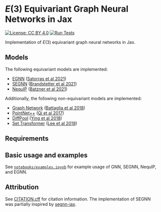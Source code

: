 # $E(3)$ Equivariant Graph Neural Networks in Jax

[![License: CC BY 4.0](https://img.shields.io/badge/License-CC--4.0--BY-red.svg)](https://creativecommons.org/licenses/by/4.0/deed.en)
[![Run Tests](https://github.com/smsharma/eqnn-jax/actions/workflows/tests.yml/badge.svg)](https://github.com/smsharma/eqnn-jax/actions/workflows/tests.yml)

Implementation of $E(3)$ equivariant graph neural networks in Jax.

## Models

The following equivariant models are implemented:

- [EGNN](./models/egnn.py) ([Satorras et al 2021](https://arxiv.org/abs/2102.09844))
- [SEGNN](./models/segnn.py) ([Brandstetter et al 2021](https://arxiv.org/abs/2110.02905))
- [NequIP](./models/nequip.py) ([Batzner et al 2021](https://arxiv.org/abs/2101.03164))

Additionally, the following non-equivariant models are implemented:

- [Graph Network](./models/gnn.py) ([Battaglia et al 2018](https://arxiv.org/abs/1806.01261))
- [PointNet++](./models/pointnet.py) ([Qi et al 2017](https://arxiv.org/abs/1706.02413))
- [DiffPool](./models/diffpool.py) ([Ying et al 2018](https://arxiv.org/abs/1806.08804))
- [Set Transformer](./models/transformer.py) ([Lee et al 2019](https://arxiv.org/abs/1810.00825))

## Requirements

## Basic usage and examples

See [`notebooks/examples.ipynb`](./notebooks/examples.ipynb) for example usage of GNN, SEGNN, NequIP, and EGNN.

## Attribution

See [CITATION.cff](./CITATION.cff) for citation information. The implementation of SEGNN was partially inspired by [segnn-jax](https://github.com/gerkone/segnn-jax).